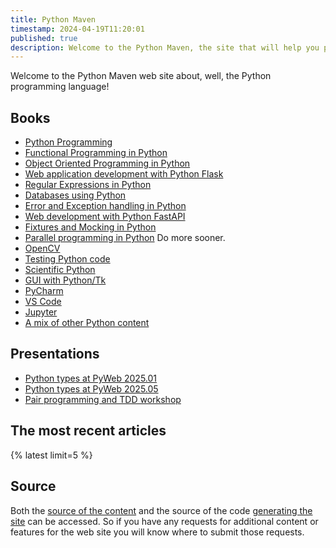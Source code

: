 ```yaml
---
title: Python Maven
timestamp: 2024-04-19T11:20:01
published: true
description: Welcome to the Python Maven, the site that will help you programming in Python.
---
```


Welcome to the Python Maven web site about, well, the Python programming language!

## Books

* [Python Programming](/python-programming/)
* [Functional Programming in Python](/python-functional-programming/)
* [Object Oriented Programming in Python](/python-oop/)
* [Web application development with Python Flask](/python-flask/)
* [Regular Expressions in Python](/python-regular-expressions/)
* [Databases using Python](/python-databases/)
* [Error and Exception handling in Python](/python-exceptions/)
* [Web development with Python FastAPI](/python-fastapi/)
* [Fixtures and Mocking in Python](/python-mocking/)
* [Parallel programming in Python](/python-parallel/) Do more sooner.
* [OpenCV](/python-opencv/)
* [Testing Python code](/python-testing/)
* [Scientific Python](/python-science/)
* [GUI with Python/Tk](/python-tk/)
* [PyCharm](/python-pycharm/)
* [VS Code](/python-vscode/)
* [Jupyter](/python-jupyter/)
* [A mix of other Python content](/python-other/)


## Presentations

* [Python types at PyWeb 2025.01](/python-types-at-pyweb-2025-01/)
* [Python types at PyWeb 2025.05](/python-types-at-pyweb-2025-05/)
* [Pair programming and TDD workshop](/python-pair-programming-and-tdd-workshop/)


## The most recent articles

{% latest limit=5 %}

## Source

Both the [source of the content](https://github.com/szabgab/python.code-maven.com/) and the source of the code [generating the site](https://github.com/szabgab/code-maven.rs) can be accessed. So if you have any requests for additional content or features for the web site you will know where to submit those requests.


